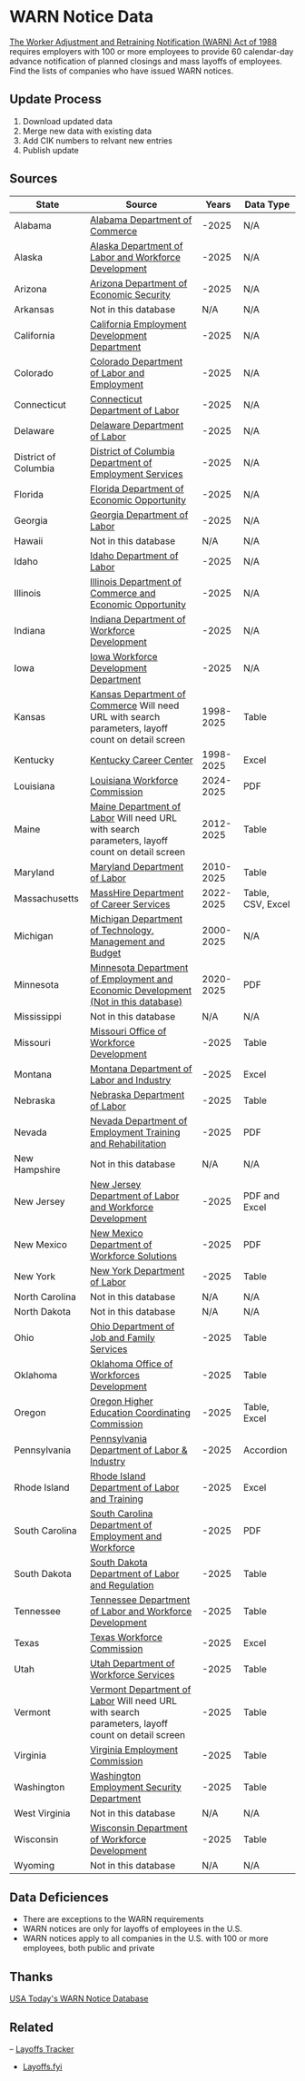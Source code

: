 # WARN Notice Data

[The Worker Adjustment and Retraining Notification (WARN) Act of 1988](https://en.wikipedia.org/wiki/Worker_Adjustment_and_Retraining_Notification_Act_of_1988) requires employers with 100 or more employees to provide 60 calendar-day advance notification of planned closings and mass layoffs of employees. Find the lists of companies who have issued WARN notices.

## Update Process

1. Download updated data
1. Merge new data with existing data
1. Add CIK numbers to relvant new entries
1. Publish update


## Sources

| State | Source | Years | Data Type |
| -------- | -------- | -------- | -------- |
| Alabama | [Alabama Department of Commerce](https://www.madeinalabama.com/warn-list/) | -2025 |N/A |
| Alaska | [Alaska Department of Labor and Workforce Development](https://jobs.alaska.gov/RR/WARN_notices.htm) | -2025 | N/A | 
| Arizona | [Arizona Department of Economic Security](https://www.azjobconnection.gov/search/warn_lookups/new) | -2025 | N/A | 
| Arkansas | Not in this database | N/A | N/A | 
| California | [California Employment Development Department](https://edd.ca.gov/en/Jobs_and_Training/Layoff_Services_WARN) | -2025 | N/A | 
| Colorado | [Colorado Department of Labor and Employment](https://cdle.colorado.gov/employers/layoff-separations/layoff-warn-list) | -2025 | N/A | 
| Connecticut | [Connecticut Department of Labor](https://www.ctdol.state.ct.us/progsupt/bussrvce/warnreports/warnreports.htm) | -2025 | N/A | 
| Delaware | [Delaware Department of Labor](https://joblink.delaware.gov/search/warn_lookups/new) | -2025 | N/A | 
| District of Columbia | [District of Columbia Department of Employment Services](https://does.dc.gov/page/industry-closings-and-layoffs-warn-notifications) | -2025 | N/A | 
| Florida | [Florida Department of Economic Opportunity](http://floridajobs.org/office-directory/division-of-workforce-services/workforce-programs/reemployment-and-emergency-assistance-coordination-team-react/warn-notices) | -2025 | N/A | 
| Georgia | [Georgia Department of Labor](https://dol.georgia.gov/blog/rapid-response) | -2025 | N/A | 
| Hawaii | Not in this database | N/A | N/A | 
| Idaho | [Idaho Department of Labor](https://www.labor.idaho.gov/dnn/Businesses/Layoff-Assistance) | -2025 | N/A | 
| Illinois | [Illinois Department of Commerce and Economic Opportunity](https://dceo.illinois.gov/workforcedevelopment/warn.html) | -2025 | N/A | 
| Indiana | [Indiana Department of Workforce Development](https://www.in.gov/dwd/warn-notices/current-warn-notices/) | -2025 | N/A | 
| Iowa | [Iowa Workforce Development Department](https://www.iowaworkforcedevelopment.gov/worker-adjustment-and-retraining-notification-act) | -2025 | N/A | 
| Kansas | [Kansas Department of Commerce](https://www.kansasworks.com/search/warn_lookups/new) Will need URL with search parameters, layoff count on detail screen |  1998-2025 |Table | 
| Kentucky | [Kentucky Career Center](https://kcc.ky.gov/Pages/News.aspx) |  1998-2025 | Excel | 
| Louisiana | [Louisiana Workforce Commission](https://www.laworks.net/Downloads/Downloads_WFD.asp) |  2024-2025 | PDF | 
| Maine | [Maine Department of Labor](https://joblink.maine.gov/search/warn_lookups/new) Will need URL with search parameters, layoff count on detail screen |  2012-2025 | Table | 
| Maryland | [Maryland Department of Labor](http://www.dllr.state.md.us/employment/warn.shtml) |  2010-2025 | Table | 
| Massachusetts | [MassHire Department of Career Services](https://www.mass.gov/service-details/worker-adjustment-and-retraining-act-warn-weekly-report) |  2022-2025 | Table, CSV, Excel | 
| Michigan | [Michigan Department of Technology, Management and Budget](https://milmi.org/warn/) |  2000-2025 | N/A | 
| Minnesota | [Minnesota Department of Employment and Economic Development (Not in this database)](https://mn.gov/deed/programs-services/dislocated-worker/reports/) | 2020-2025 | PDF | 
| Mississippi | Not in this database | N/A | N/A | 
| Missouri | [Missouri Office of Workforce Development](https://jobs.mo.gov/employer/warn) | -2025 |Table | 
| Montana | [Montana Department of Labor and Industry](https://wsd.dli.mt.gov/wioa/related-links/warn-notice-page) | -2025 |Excel | 
| Nebraska | [Nebraska Department of Labor](https://dol.nebraska.gov/ReemploymentServices/LayoffServices/LayoffsAndDownsizingWARN) | -2025 |Table | 
| Nevada | [Nevada Department of Employment Training and Rehabilitation](https://detr.nv.gov/Page/WARN) | -2025 |PDF | 
| New Hampshire | Not in this database | N/A | N/A | 
| New Jersey | [New Jersey Department of Labor and Workforce Development](https://www.nj.gov/labor/employer-services/warn/) | -2025 |PDF and Excel | 
| New Mexico | [New Mexico Department of Workforce Solutions](https://www.dws.state.nm.us/Rapid-Response) | -2025 |PDF | 
| New York | [New York Department of Labor](https://dol.ny.gov/warn-notices) | -2025 |Table | 
| North Carolina | Not in this database | N/A | N/A | 
| North Dakota | Not in this database | N/A | N/A | 
| Ohio | [Ohio Department of Job and Family Services](https://jfs.ohio.gov/job-services-and-unemployment/job-services/job-programs-and-services/submit-a-warn-notice/current-public-notices-of-layoffs-and-closures-sa/current-public-notices-of-layoffs-and-closures) | -2025 |Table | 
| Oklahoma | [Oklahoma Office of Workforces Development](https://www.employoklahoma.gov/Participants/s/warnnotices) | -2025 |Table | 
| Oregon | [Oregon Higher Education Coordinating Commission](https://ccwd.hecc.oregon.gov/Layoff/WARN) | -2025 |Table, Excel | 
| Pennsylvania | [Pennsylvania Department of Labor & Industry](https://www.pa.gov/agencies/dli/programs-services/workforce-development-home/warn-requirements/warn-notices.html) | -2025 |Accordion | 
| Rhode Island | [Rhode Island Department of Labor and Training](https://dlt.ri.gov/employers/worker-adjustment-and-retraining-notification-warn) | -2025 |Excel | 
| South Carolina | [South Carolina Department of Employment and Workforce](https://scworks.org/employer/employer-programs/risk-closing/layoff-notification-reports) | -2025 |PDF | 
| South Dakota | [South Dakota Department of Labor and Regulation](https://dlr.sd.gov/workforce_services/businesses/warn_notices.aspx) | -2025 |Table | 
| Tennessee | [Tennessee Department of Labor and Workforce Development](https://www.tn.gov/workforce/general-resources/major-publications0/major-publications-redirect/reports.html) | -2025 |Table | 
| Texas | [Texas Workforce Commission](https://www.twc.texas.gov/businesses/worker-adjustment-and-retraining-notification-warn-notices#warnNotices) | -2025 |Excel | 
| Utah | [Utah Department of Workforce Services](https://jobs.utah.gov/employer/business/warnnotices.html) | -2025 |Table | 
| Vermont | [Vermont Department of Labor](https://www.vermontjoblink.com/search/warn_lookups/new) Will need URL with search parameters, layoff count on detail screen | -2025 | Table | 
| Virginia | [Virginia Employment Commission](https://www.virginiaworks.gov/warn-notices/) | -2025 |Table | 
| Washington | [Washington Employment Security Department](https://esd.wa.gov/about-employees/WARN) | -2025 |Table | 
| West Virginia | Not in this database | N/A | N/A | 
| Wisconsin | [Wisconsin Department of Workforce Development](https://dwd.wisconsin.gov/dislocatedworker/warn/) | -2025 |Table | 
| Wyoming | Not in this database | N/A | N/A | 

## Data Deficiences
- There are exceptions to the WARN requirements
- WARN notices are only for layoffs of employees in the U.S.
- WARN notices apply to all companies in the U.S. with 100 or more employees, both public and private

## Thanks
[USA Today's WARN Notice Database](https://data.usatoday.com/see-which-companies-announced-mass-layoffs-closings/)

## Related
– [Layoffs Tracker](https://layoffstracker.com)
- [Layoffs.fyi](https://layoffs.fyi)
